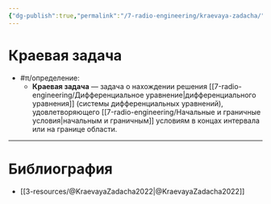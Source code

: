 ```yaml
---
{"dg-publish":true,"permalink":"/7-radio-engineering/kraevaya-zadacha/","title":"Краевая задача","tags":["математика","электродинамика","ммпэд"]}
---
```



# Краевая задача

- #π/определение:
	- **Краевая задача** — задача о нахождении решения [[7-radio-engineering/Дифференциальное уравнение\|дифференциального уравнения]] (системы дифференциальных уравнений), удовлетворяющего [[7-radio-engineering/Начальные и граничные условия\|начальным и граничным]] условиям в концах интервала или на границе области.

---

# Библиография

- [[3-resources/@KraevayaZadacha2022\|@KraevayaZadacha2022]]
